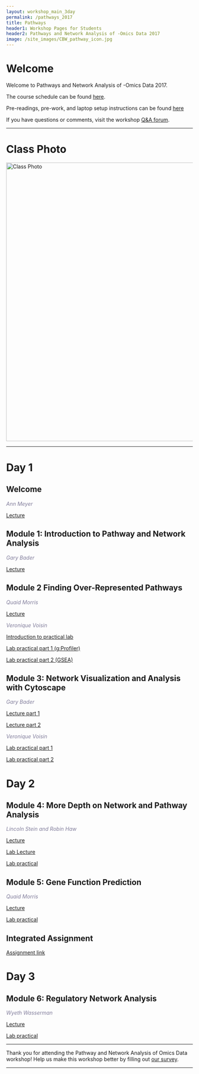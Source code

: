 ```yaml
---
layout: workshop_main_3day
permalink: /pathways_2017
title: Pathways
header1: Workshop Pages for Students
header2: Pathways and Network Analysis of -Omics Data 2017
image: /site_images/CBW_pathway_icon.jpg
---
```

# Welcome <a id="welcome"></a>

Welcome to Pathways and Network Analysis of -Omics Data 2017.  

The course schedule can be found [here](https://bioinformaticsdotca.github.io/pathways_2017_schedule).

Pre-readings, pre-work, and laptop setup instructions can be found [here](https://bioinformaticsdotca.github.io/pathways_2017_prework)

If you have questions or comments, visit the workshop [Q&A forum](https://noteapp.com/Path2017).

***

# Class Photo
 
<img src="https://github.com/bioinformaticsdotca/Pathways_2017/blob/master/DSC_0177.jpeg?raw=true" alt="Class Photo" width="750" />

***  

# Day 1 <a id="day1"></a>

##  Welcome 

  *<font color="#827e9c">Ann Meyer</font>* 

[Lecture](https://bioinformatics.ca/pathways-2017-mod0)  

##  Module 1: Introduction to Pathway and Network Analysis 

  *<font color="#827e9c">Gary Bader</font>*
  
  [Lecture](https://bioinformatics.ca/pathways-2017-mod1)   
    
##  Module 2 Finding Over-Represented Pathways 

  *<font color="#827e9c">Quaid Morris</font>*
  
  [Lecture](https://bioinformatics.ca/pathways-2017-mod2) 
  
  *<font color="#827e9c">Veronique Voisin</font>*  

[Introduction to practical lab](https://bioinformatics.ca/pathways-2017-mod2lab)  

[Lab practical part 1 (g:Profiler)](http://bioinformaticsdotca.github.io/pathways_2017_module2_lab_1)    

[Lab practical part 2 (GSEA)](http://bioinformaticsdotca.github.io//pathways_2017_module2_lab_2)    
  
## Module 3: Network Visualization and Analysis with Cytoscape 

 *<font color="#827e9c">Gary Bader</font>*  
  
 [Lecture part 1](https://bioinformatics.ca/pathways-2017-mod3a)  
    
 [Lecture part 2](https://bioinformatics.ca/pathways-2017-mod3b)  
 
 *<font color="#827e9c">Veronique Voisin</font>*  
 
[Lab practical part 1](http://bioinformaticsdotca.github.io/pathways_2017_module3_lab_1)   

[Lab practical part 2](http://bioinformaticsdotca.github.io/pathways_2017_module3_lab_2)  


# Day 2 <a id="day2"></a>

##  Module 4: More Depth on Network and Pathway Analysis 

  *<font color="#827e9c">Lincoln Stein and Robin Haw</font>*
  
  [Lecture](https://bioinformatics.ca/pathways-2017-mod4)  
  
  [Lab Lecture](https://bioinformatics.ca/pathways-2017-mod4lab)
  
  [Lab practical](http://bioinformaticsdotca.github.io/pathways_2017_module4_lab)


##  Module 5: Gene Function Prediction  

  *<font color="#827e9c">Quaid Morris</font>*
  
  [Lecture](https://bioinformatics.ca/pathways-2017-mod5)
  
  [Lab practical](http://bioinformaticsdotca.github.io/pathways_2017_module5)  
  
  
## Integrated Assignment

[Assignment link](http://bioinformaticsdotca.github.io/epigenomics_2017_integrated_assignment) 

# Day 3 <a id="day3"></a>

## Module 6: Regulatory Network Analysis 

*<font color="#827e9c">Wyeth Wasserman</font>*
  
  [Lecture](https://bioinformatics.ca/pathways-2017-mod6)
  
  [Lab practical](http://bioinformaticsdotca.github.io/pathways_2017_module6) 

***

Thank you for attending the Pathway and Network Analysis of Omics Data workshop! Help us make this workshop better by filling out [our survey]().

***
